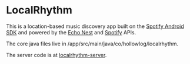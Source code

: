 LocalRhythm
===========

This is a location-based music discovery app built on the [Spotify Android SDK](https://developer.spotify.com/technologies/spotify-android-sdk/) and powered by the [Echo Nest](https://developer.echonest.com/) and [Spotify](https://developer.spotify.com/) APIs.

The core java files live in /app/src/main/java/co/hollowlog/localrhythm.

The server code is at [localrhythm-server](https://github.com/mdholloway/localrhythm-server/).
